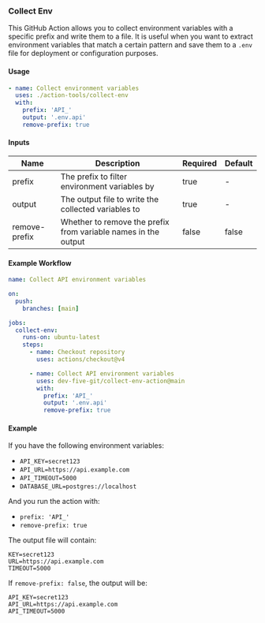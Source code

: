 ### Collect Env

This GitHub Action allows you to collect environment variables with a specific prefix and write them to a file. It is useful when you want to extract environment variables that match a certain pattern and save them to a `.env` file for deployment or configuration purposes.

#### Usage

```yaml
- name: Collect environment variables
  uses: ./action-tools/collect-env
  with:
    prefix: 'API_'
    output: '.env.api'
    remove-prefix: true
```

#### Inputs

| Name | Description | Required | Default |
|------|-------------|----------|---------|
| prefix | The prefix to filter environment variables by | true | - |
| output | The output file to write the collected variables to | true | - |
| remove-prefix | Whether to remove the prefix from variable names in the output | false | false |

#### Example Workflow

```yaml
name: Collect API environment variables

on:
  push:
    branches: [main]

jobs:
  collect-env:
    runs-on: ubuntu-latest
    steps:
      - name: Checkout repository
        uses: actions/checkout@v4

      - name: Collect API environment variables
        uses: dev-five-git/collect-env-action@main
        with:
          prefix: 'API_'
          output: '.env.api'
          remove-prefix: true
```

#### Example

If you have the following environment variables:
- `API_KEY=secret123`
- `API_URL=https://api.example.com`
- `API_TIMEOUT=5000`
- `DATABASE_URL=postgres://localhost`

And you run the action with:
- `prefix: 'API_'`
- `remove-prefix: true`

The output file will contain:
```
KEY=secret123
URL=https://api.example.com
TIMEOUT=5000
```

If `remove-prefix: false`, the output will be:
```
API_KEY=secret123
API_URL=https://api.example.com
API_TIMEOUT=5000
```